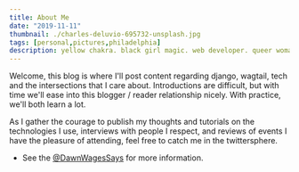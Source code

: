 ```yaml
---
title: About Me
date: "2019-11-11"
thumbnail: ./charles-deluvio-695732-unsplash.jpg
tags: [personal,pictures,philadelphia]
description: yellow chakra. black girl magic. web developer. queer woman. djangonaut & pythonista. former project manager. future ukulele enthusiast. 
---
```


Welcome, this blog is where I'll post content regarding django, wagtail, tech and the intersections that I care about. Introductions are difficult, but with time we'll ease into this blogger / reader relationship nicely. With practice, we'll both learn a lot. 

As I gather the courage to publish my thoughts and tutorials on the technologies I use, interviews with people I respect, and reviews of events I have the pleasure of attending, feel free to catch me in the twittersphere.

* See the [@DawnWagesSays](https://twitter.com/DawnWagesSays) for more information.